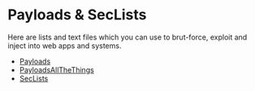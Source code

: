 # Payloads & SecLists

Here are lists and text files which you can use to brut-force, exploit and
inject into web apps and systems.

- [Payloads](https://github.com/sh377c0d3/Payloads)
- [PayloadsAllTheThings](https://github.com/swisskyrepo/PayloadsAllTheThings)
- [SecLists](https://github.com/danielmiessler/SecLists)